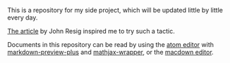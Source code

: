 This is a repository for my side project, which will be updated little by little
every day.

[The article](http://ejohn.org/blog/write-code-every-day/) by John Resig
inspired me to try such a tactic.


Documents in this repository can be read by using the [atom editor](https://github.com/atom/atom) with
[markdown-preview-plus](https://github.com/Galadirith/markdown-preview-plus) and
[mathjax-wrapper](https://github.com/Galadirith/mathjax-wrapper), or the [macdown editor](http://macdown.uranusjr.com).
